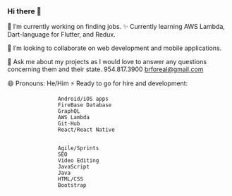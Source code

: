 ### Hi there 👋
 🔭 I’m currently working on finding jobs.
 ✨ Currently learning AWS Lambda, Dart-language for Flutter, and Redux.
     
 👯 I’m looking to collaborate on web development and mobile applications.

 💬 Ask me about my projects as I would love to answer any questions concerning them and their state. 
     954.817.3900
     brforeal@gmail.com


 😄 Pronouns: He/Him
 ⚡ Ready to go for hire and development: 
 
                    Android/iOS apps
                    FireBase Database
                    GraphQL
                    AWS Lambda
                    Git-Hub 
                    React/React Native
                    

                    Agile/Sprints
                    SEO
                    Video Editing
                    JavaScript
                    Java
                    HTML/CSS
                    Bootstrap



